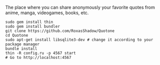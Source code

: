 The place where you can share anonymously your favorite quotes from anime, manga, videogames, books, etc.

```
sudo gem install thin
sudo gem install bundler
git clone https://github.com/RoxasShadow/Quotone
cd Quotone
sudo apt-get install libsqlite3-dev # change it according to your package manager
bundle install
thin -R config.ru -p 4567 start
# Go to http://localhost:4567
```
